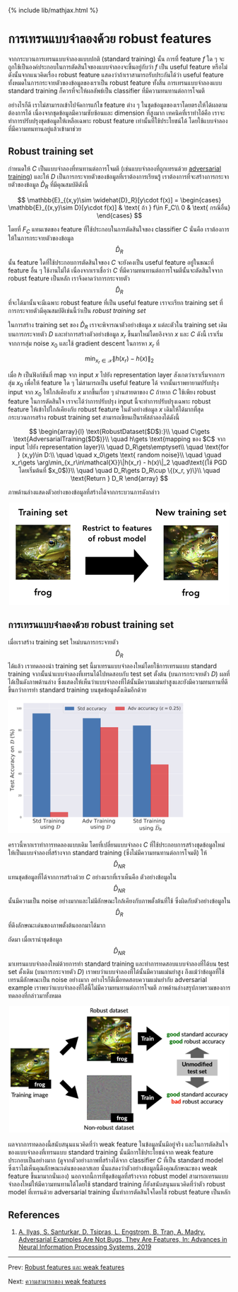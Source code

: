 {% include lib/mathjax.html %}
# การเทรนแบบจำลองด้วย robust features

จากกระบวนการเทรนแบบจำลองแบบปกติ (standard training) นั้น การที่ feature $f$ ใด ๆ จะถูกใช้เป็นองค์ประกอบในการตัดสินใจของแบบจำลองจะขึ้นอยู่กับว่า
$f$ เป็น useful feature หรือไม่ ดังนั้นจากแนวคิดเรื่อง robust feature แสดงว่าถ้าเราสามารถรับประกันได้ว่า
useful feature ทั้งหมดในการกระจายตัวของข้อมูลของเราเป็น robust feature ทั้งสิ้น
การเทรนแบบจำลองแบบ standard training ก็ควรที่จะให้ผลลัพธ์เป็น classifier ที่มีความทนทานต่อการโจมตี

อย่างไรก็ดี เราไม่สามารถเข้าไปจัดการแก้ไข feature ต่าง ๆ ในชุดข้อมูลของเราโดยตรงให้ได้ผลตามต้องการได้
เนื่องจากชุดข้อมูลมีความซับซ้อนและ dimension ที่สูงมาก เทคนิคที่เราทำได้คือ
เราจะทำการปรับปรุงชุดข้อมูลให้เหลือเฉพาะ robust feature เท่านั้นที่ใช้ประโยชน์ได้ โดยใช้แบบจำลองที่มีความทนทานอยู่แล้วเข้ามาช่วย

## Robust training set
กำหนดให้ $C$ เป็นแบบจำลองที่ทนทานต่อการโจมตี (เช่นแบบจำลองที่ถูกเทรนด้วย [adversarial training](https://vacharapat.github.io/Adversarial-Machine-Learning/docs/attack5))
และให้ $D$ เป็นการกระจายตัวของข้อมูลที่เราต้องการเรียนรู้ เราต้องการที่จะสร้างการกระจายตัวของข้อมูล
$\widehat{D}_R$ ที่มีคุณสมบัติดังนี้

$$
\mathbb{E}_{(x,y)\sim \widehat{D}_R}[y\cdot f(x)] =
\begin{cases}
\mathbb{E}_{(x,y)\sim D}[y\cdot f(x)] & \text{ ถ้า } f\in F_C\\
0 & \text{ กรณีอื่น}
\end{cases}
$$

โดยที่ $F_C$ แทนเซตของ feature ที่ใช้ประกอบในการตัดสินใจของ classifier $C$
นั่นคือ เราต้องการให้ในการกระจายตัวของข้อมูล $$\widehat{D}_R$$ นั้น feature ใดที่ใช้ประกอบการตัดสินใจของ $C$
จะยังคงเป็น useful feature อยู่ในขณะที่ feature อื่น ๆ ใช้งานไม่ได้ เนื่องจากเราเชื่อว่า $C$ ที่มีความทนทานต่อการโจมตีนั้นจะตัดสินใจจาก robust feature เป็นหลัก เราจึงคาดว่าการกระจายตัว $$\widehat{D}_R$$
ที่จะได้มานั้นจะมีเฉพาะ robust feature ที่เป็น useful feature เราจะเรียก training set ที่การกระจายตัวมีคุณสมบัติเช่นนี้ว่าเป็น _robust training set_

ในการสร้าง training set ของ $\widehat{D}_R$ เราจะพิจารณาตัวอย่างข้อมูล $x$ แต่ละตัวใน
training set เดิมบนการกระจายตัว $D$ และทำการสร้างตัวอย่างข้อมูล $x_r$ ขึ้นมาใหม่โดยอิงจาก $x$ และ $C$ ดังนี้
เราเริ่มจากการสุ่ม noise $x_0$ และใช้ gradient descent ในการหา $x_r$ ที่

$$
\min_{x_r\in\mathcal{X}}\|h(x_r) - h(x)\|_2
$$

เมื่อ $h$ เป็นฟังก์ชันที่ map จาก input $x$ ไปยัง representation layer สังเกตว่าเราเริ่มจากการสุ่ม $x_0$
เพื่อให้ feature ใด ๆ ไม่สามารถเป็น useful feature ได้ จากนั้นเราพยายามปรับปรุง input จาก
$x_0$ ให้ใกล้เคียงกับ $x$ มากขึ้นเรื่อย ๆ ผ่านสายตาของ $C$ ถ้าหาก $C$ ใช้เพียง robust feature ในการตัดสินใจ
เราจะได้ว่าการปรับปรุง input นี้จะทำการปรับปรุงเฉพาะ robust feature ให้เข้าไปใกล้เคียงกับ robust feature
ในตัวอย่างข้อมูล $x$ เดิมให้ได้มากที่สุด กระบวนการสร้าง robust training set สามารถเขียนเป็นรหัสลำลองได้ดังนี้

$$
\begin{array}{l}
\text{RobustDataset($D$):}\\
\quad C\gets \text{AdversarialTraining($D$)}\\
\quad h\gets \text{mapping ของ $C$ จาก input ไปยัง representation layer}\\
\quad D_R\gets\emptyset\\
\quad \text{for } (x,y)\in D:\\
\quad \quad x_0\gets \text{ random noise}\\
\quad \quad x_r\gets \arg\min_{x_r\in\mathcal{X}}\|h(x_r) - h(x)\|_2 \quad\text{(ใช้ PGD โดยเริ่มต้นที่ $x_0$)}\\
\quad \quad D_R\gets D_R\cup \{(x_r, y)\}\\
\quad \text{Return } D_R
\end{array}
$$

ภาพด้านล่างแสดงตัวอย่างของข้อมูลที่สร้างได้จากกระบวนการดังกล่าว

<p align="center">
<img width="500" src="https://raw.githubusercontent.com/vacharapat/Adversarial-Machine-Learning/master/images/frog.png">
</p>

## การเทรนแบบจำลองด้วย robust training set
เมื่อเราสร้าง training set ใหม่บนการกระจายตัว $$\widehat{D}_R$$ ได้แล้ว เราทดลองนำ training set
นี้มาเทรนแบบจำลองใหม่โดยใช้การเทรนแบบ standard training จากนั้นนำแบบจำลองที่เทรนได้ไปทดสอบกับ
test set ตั้งต้น (บนการกระจายตัว $D$) ผลที่ได้เป็นดังภาพด้านล่าง ซึ่งแสดงให้เห็นว่าแบบจำลองที่ได้นั้นมีความแม่นยำสูงและยังมีความทนทานที่ดีขึ้นกว่าการทำ standard training
บนชุดข้อมูลดั้งเดิมอีกด้วย

<p align="center">
<img width="550" src="https://raw.githubusercontent.com/vacharapat/Adversarial-Machine-Learning/master/images/CIFAR_res.png">
</p>

คราวนี้หากเราทำการทดลองแบบเดิม โดยที่เปลี่ยนแบบจำลอง $C$ ที่ใช้ประกอบการสร้างชุดข้อมูลใหม่ให้เป็นแบบจำลองที่สร้างจาก standard training (ซึ่งไม่มีความทนทานต่อการโจมตี)
ให้ $$\widehat{D}_{NR}$$ แทนชุดข้อมูลที่ได้จากการสร้างด้วย $C$ อย่างแรกที่เราเห็นคือ ตัวอย่างข้อมูลใน
$$\widehat{D}_{NR}$$ นั้นมีความเป็น noise อย่างมากและไม่มีลักษณะใกล้เคียงกับภาพตั้งต้นที่ใช้ ซึ่งผิดกับตัวอย่างข้อมูลใน $$\widehat{D}_R$$ ที่ดึงลักษณะเด่นของภาพตั้งต้นออกมาได้มาก

ถัดมา เมื่อเรานำชุดข้อมูล $$\widehat{D}_{NR}$$ มาเทรนแบบจำลองใหม่ด้วยการทำ standard training
และทำการทดสอบแบบจำลองที่ได้บน test set ดั้งเดิม (บนการกระจายตัว $D$) เราพบว่าแบบจำลองที่ได้นั้นมีความแม่นยำสูง
ถึงแม้ว่าข้อมูลที่ใช้เทรนมีลักษณะเป็น noise อย่างมาก อย่างไรก็ดีเมื่อทดสอบความแม่นยำกับ adversarial example
เราพบว่าแบบจำลองที่ได้นี้ไม่มีความทนทานต่อการโจมตี ภาพด้านล่างสรุปภาพรวมของการทดลองที่กล่าวมาทั้งหมด

<p align="center">
<img width="500" src="https://raw.githubusercontent.com/vacharapat/Adversarial-Machine-Learning/master/images/robust_nonrobust_dataset.png">
</p>

ผลจากการทดลองนี้สนับสนุนแนวคิดที่ว่า weak feature ในข้อมูลนั้นมีอยู่จริง และในการตัดสินใจของแบบจำลองที่เทรนแบบ standard training นั้นมีการใช้ประโยชน์จาก weak feature ประกอบเป็นอย่างมาก (ดูจากตัวอย่างภาพที่สร้างได้จาก classifier $C$ ที่เป็น standard model ซึ่งเราไม่เห็นคุณลักษณะเด่นของคลาสเลย นั่นแสดงว่าตัวอย่างข้อมูลนี้ดึงคุณลักษณะของ weak feature ขึ้นมามากนั่นเอง)
นอกจากนี้การที่ชุดข้อมูลที่สร้างจาก robust model สามารถเทรนแบบจำลองใหม่ให้มีความทนทานได้โดยใช้ standard training ก็ยังสนับสนุนแนวคิดที่ว่าตัว robust model ที่เทรนด้วย adversarial training นั้นทำการตัดสินใจโดยใช้
robust feature เป็นหลัก

## References

1. [A. Ilyas, S. Santurkar, D. Tsipras, L. Engstrom, B. Tran, A. Madry. Adversarial Examples Are Not Bugs, They Are Features, In: Advances in Neural Information Processing Systems, 2019](https://arxiv.org/abs/1905.02175)

---
Prev: [Robust features และ weak features](https://vacharapat.github.io/Adversarial-Machine-Learning/docs/feat3)

Next: [ความสามารถของ weak features](https://vacharapat.github.io/Adversarial-Machine-Learning/docs/feat5)
